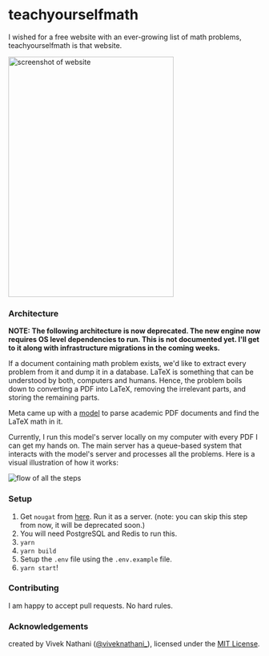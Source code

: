 # teachyourselfmath

I wished for a free website with an ever-growing list of math problems, teachyourselfmath is that website.

<img title="flow" alt="screenshot of website" src="./SCREENSHOT.png" width="330px" height="480px">

### Architecture

**NOTE: The following architecture is now deprecated. The new engine now requires OS level dependencies to run. This is not documented yet. I'll get to it along with infrastructure migrations in the coming weeks.**

If a document containing math problem exists, we'd like to extract every problem from it and dump it in a database. LaTeX is something that can be understood by both, computers and humans. Hence, the problem boils down to converting a PDF into LaTeX, removing the irrelevant parts, and storing the remaining parts. 

Meta came up with a [model](https://facebookresearch.github.io/nougat/) to parse academic PDF documents and find the LaTeX math in it.

Currently, I run this model's server locally on my computer with every PDF I can get my hands on. The main server has a queue-based system that interacts with the model's server and processes all the problems. Here is a visual illustration of how it works:

<img title="flow" alt="flow of all the steps" src="./FLOW.png">

### Setup

1. Get `nougat` from [here](https://github.com/facebookresearch/nougat). Run it as a server. (note: you can skip this step from now, it will be deprecated soon.)
2. You will need PostgreSQL and Redis to run this.
2. `yarn`
3. `yarn build`
4. Setup the `.env` file using the `.env.example` file.
5. `yarn start`!

### Contributing

I am happy to accept pull requests. No hard rules.

### Acknowledgements

created by Vivek Nathani ([@viveknathani_](https://twitter.com/viveknathani_)), licensed under the [MIT License](./LICENSE).
